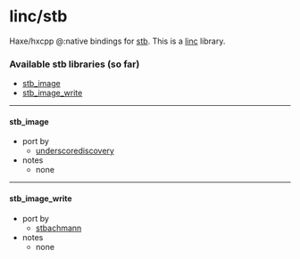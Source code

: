 # linc/stb 

Haxe/hxcpp @:native bindings for [stb](https://github.com/nothings/stb). This is a [linc](#) library.

### Available stb libraries (so far)

- [stb_image](#stb_image)
- [stb_image_write](#stb_image_write)

---

#### stb_image
- port by
  - [underscorediscovery](https://github.com/underscorediscovery)
- notes
  - none

---

#### stb_image_write
- port by
  - [stbachmann](https://github.com/stbachmann)
- notes
  - none
